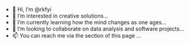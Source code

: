- 👋 Hi, I’m @rkfyi
- 👀 I’m interested in creative solutions...
- 🌱 I’m currently learning how the mind changes as one ages...
- 💞️ I’m looking to collaborate on data analysis and software projects...
- 📫 You can reach me via the section of this page ... 

<!---
rkfyi/rkfyi is a ✨ special ✨ repository because its `README.md` (this file) appears on your GitHub profile.
You can click the Preview link to take a look at your changes.
--->
